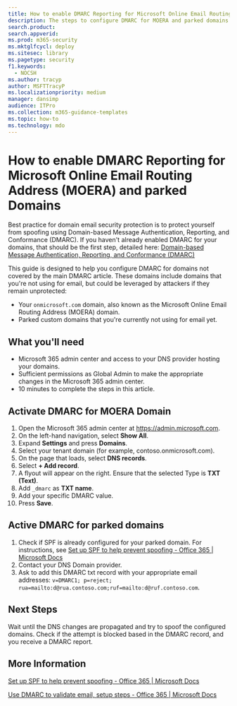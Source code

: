 ```yaml
---
title: How to enable DMARC Reporting for Microsoft Online Email Routing Address (MOERA) and parked Domains
description: The steps to configure DMARC for MOERA and parked domains.
search.product:
search.appverid:
ms.prod: m365-security
ms.mktglfcycl: deploy
ms.sitesec: library
ms.pagetype: security
f1.keywords:
  - NOCSH
ms.author: tracyp
author: MSFTTracyP
ms.localizationpriority: medium
manager: dansimp
audience: ITPro
ms.collection: m365-guidance-templates
ms.topic: how-to
ms.technology: mdo
---
```


# How to enable DMARC Reporting for Microsoft Online Email Routing Address (MOERA) and parked Domains

Best practice for domain email security protection is to protect yourself from spoofing using Domain-based Message Authentication, Reporting, and Conformance (DMARC). If you haven't already enabled DMARC for your domains, that should be the first step, detailed here: [Domain-based Message Authentication, Reporting, and Conformance (DMARC)](/microsoft-365/security/office-365-security/use-dmarc-to-validate-email)

This guide is designed to help you configure DMARC for domains not covered by the main DMARC article. These domains include domains that you're not using for email, but could be leveraged by attackers if they remain unprotected:

- Your `onmicrosoft.com` domain, also known as the Microsoft Online Email Routing Address (MOERA) domain.
- Parked custom domains that you're currently not using for email yet.

## What you'll need

- Microsoft 365 admin center and access to your DNS provider hosting your domains.
- Sufficient permissions as Global Admin to make the appropriate changes in the Microsoft 365 admin center.
- 10 minutes to complete the steps in this article.

## Activate DMARC for MOERA Domain

1. Open the Microsoft 365 admin center at <https://admin.microsoft.com>.
1. On the left-hand navigation, select **Show All**.
1. Expand **Settings** and press **Domains**.
1. Select your tenant domain (for example, contoso.onmicrosoft.com).
1. On the page that loads, select **DNS records**.
1. Select **+ Add record**.
1. A flyout will appear on the right. Ensure that the selected Type is **TXT (Text)**.
1. Add `_dmarc` as **TXT name**.
1. Add your specific DMARC value.
1. Press **Save**.

## Active DMARC for parked domains

1. Check if SPF is already configured for your parked domain. For instructions, see [Set up SPF to help prevent spoofing - Office 365 | Microsoft Docs](/microsoft-365/security/office-365-security/set-up-spf-in-office-365-to-help-prevent-spoofing#how-to-handle-subdomains)
1. Contact your DNS Domain provider.
1. Ask to add this DMARC txt record with your appropriate email addresses: `v=DMARC1; p=reject; rua=mailto:d@rua.contoso.com;ruf=mailto:d@ruf.contoso.com`.

## Next Steps

Wait until the DNS changes are propagated and try to spoof the configured domains. Check if the attempt is blocked based in the DMARC record, and you receive a DMARC report.

## More Information

[Set up SPF to help prevent spoofing - Office 365 | Microsoft Docs](/microsoft-365/security/office-365-security/set-up-spf-in-office-365-to-help-prevent-spoofing)

[Use DMARC to validate email, setup steps - Office 365 | Microsoft Docs](/microsoft-365/security/office-365-security/use-dmarc-to-validate-email)
